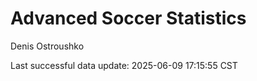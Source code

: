 # Advanced Soccer Statistics
Denis Ostroushko

<!-- gfm -->

Last successful data update: 2025-06-09 17:15:55 CST
